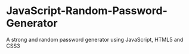 # JavaScript-Random-Password-Generator
A strong and random password generator using JavaScript, HTML5 and CSS3
